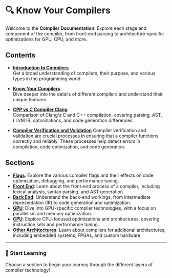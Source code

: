 # 🔍 Know Your Compilers

Welcome to the **Compiler Documentation**! Explore each stage and component of the compiler, from front-end parsing to architecture-specific optimizations for GPU, CPU, and more.

## Contents

- **[Introduction to Compilers](intro.md)**  
  Get a broad understanding of compilers, their purpose, and various types in the programming world.

- **[Know Your Compilers](Know_Your_Compilers.md)**  
  Dive deeper into the details of different compilers and understand their unique features.


- **[CPP vs C Compiler Clang ](./clang-c-vs-cpp-compilation.md)**  
Comparison of Clang's C and C++ compilation, covering parsing, AST, LLVM IR, optimizations, and code generation differences.

- **[Compiler Verification and Validation](./Verification_Vs_Validation.md)**
Compiler verification and validation are crucial processes in ensuring that a compiler functions correctly and reliably. These processes help detect errors in compilation, code optimization, and code generation.


## Sections

- **[Flags](flag/index.md)**: Explore the various compiler flags and their effects on code optimization, debugging, and performance tuning.
- **[Front End](front_end/index.md)**: Learn about the front-end process of a compiler, including lexical analysis, syntax parsing, and AST generation.
- **[Back End](back_end/index.md)**: Understand the back-end workings, from intermediate representation (IR) to code generation and optimization.
- **[GPU](GPU/index.md)**: Dive into GPU-specific compiler technologies, with a focus on parallelism and memory optimization.
- **[CPU](CPU/index.md)**: Explore CPU-focused optimizations and architectures, covering instruction sets and performance tuning.
- **[Other Architectures](other_arch/index.md)**: Learn about compilers for additional architectures, including embedded systems, FPGAs, and custom hardware.

---

### 🚀 Start Learning
Choose a section to begin your journey through the different layers of compiler technology!
